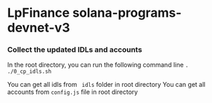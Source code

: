 # LpFinance solana-programs-devnet-v3
### Collect the updated IDLs and accounts
In the root directory, you can run the following command line
```. ./0_cp_idls.sh ```

You can get all idls from ``` idls``` folder  in root directory
You can get all accounts from ```config.js``` file in root directory
